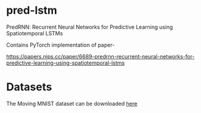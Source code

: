 # pred-lstm
PredRNN: Recurrent Neural Networks for Predictive Learning using Spatiotemporal LSTMs


Contains PyTorch implementation of paper-


https://papers.nips.cc/paper/6689-predrnn-recurrent-neural-networks-for-predictive-learning-using-spatiotemporal-lstms


# Datasets
The Moving MNIST dataset can be downloaded [here](http://www.cs.toronto.edu/~nitish/unsupervised_video/)
